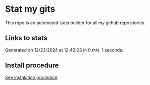 # Stat my gits

This repo is an automated stats builder for all my github repositories.

## Links to stats


Generated on 12/23/2024 at 12:42:03 in 0 min, 1 seconds.

## Install procedure

[See instalation procedure](./src/install.md)
